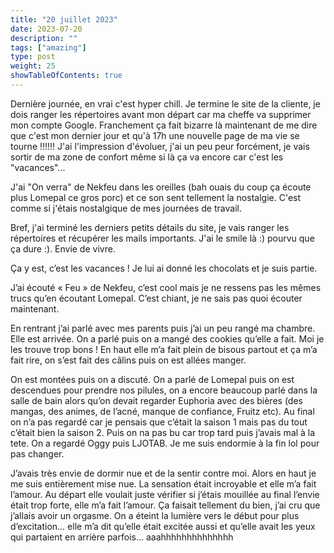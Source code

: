 ```yaml
---
title: "20 juillet 2023"
date: 2023-07-20
description: ""
tags: ["amazing"]
type: post
weight: 25
showTableOfContents: true
---
```


Dernière journée, en vrai c'est hyper chill. Je termine le site de la cliente, je dois ranger les répertoires avant mon départ car ma cheffe va supprimer mon compte Google. Franchement ça fait bizarre là maintenant de me dire que c'est mon dernier jour et qu'à 17h une nouvelle page de ma vie se tourne !!!!!! J'ai l'impression d'évoluer, j'ai un peu peur forcément, je vais sortir de ma zone de confort même si là ça va encore car c'est les "vacances"...

J'ai "On verra" de Nekfeu dans les oreilles (bah ouais du coup ça écoute plus Lomepal ce gros porc) et ce son sent tellement la nostalgie. C'est comme si j'étais nostalgique de mes journées de travail.

Bref, j'ai terminé les derniers petits détails du site, je vais ranger les répertoires et récupérer les mails importants. J'ai le smile là :) pourvu que ça dure :). Envie de vivre.

Ça y est, c’est les vacances ! Je lui ai donné les chocolats et je suis partie.

J’ai écouté « Feu » de Nekfeu, c’est cool mais je ne ressens pas les mêmes trucs qu’en écoutant Lomepal. C’est chiant, je ne sais pas quoi écouter maintenant.

En rentrant j’ai parlé avec mes parents puis j’ai un peu rangé ma chambre. Elle est arrivée. On a parlé puis on a mangé des cookies qu’elle a fait. Moi je les trouve trop bons ! En haut elle m’a fait plein de bisous partout et ça m’a fait rire, on s’est fait des câlins puis on est allées manger.

On est montées puis on a discuté. On a parlé de Lomepal puis on est descendues pour prendre nos pilules, on a encore beaucoup parlé dans la salle de bain alors qu’on devait regarder Euphoria avec des bières (des mangas, des animes, de l’acné, manque de confiance, Fruitz etc). Au final on n’a pas regardé car je pensais que c’était la saison 1 mais pas du tout c’était bien la saison 2. Puis on na pas bu car trop tard puis j’avais mal à la tete. On a regardé Oggy puis LJOTAB. Je me suis endormie à la fin lol pour pas changer.

J’avais très envie de dormir nue et de la sentir contre moi. Alors en haut je me suis entièrement mise nue. La sensation était incroyable et elle m’a fait l’amour. Au départ elle voulait juste vérifier si j’étais mouillée au final l’envie était trop forte, elle m’a fait l’amour. Ça faisait tellement du bien, j’ai cru que j’allais avoir un orgasme. On a éteint la lumière vers le début pour plus d’excitation… elle m’a dit qu’elle était excitée aussi et qu’elle avait les yeux qui partaient en arrière parfois… aaahhhhhhhhhhhhhh